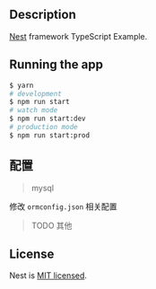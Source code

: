 ## Description

[Nest](https://github.com/nestjs/nest) framework TypeScript Example.

## Running the app

```bash
$ yarn 
# development
$ npm run start
# watch mode
$ npm run start:dev
# production mode
$ npm run start:prod
```

## 配置

> mysql

修改 `ormconfig.json` 相关配置

> TODO 其他


## License

  Nest is [MIT licensed](LICENSE).


